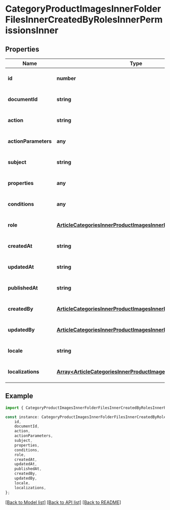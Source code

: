 # CategoryProductImagesInnerFolderFilesInnerCreatedByRolesInnerPermissionsInner


## Properties

Name | Type | Description | Notes
------------ | ------------- | ------------- | -------------
**id** | **number** |  | [optional] [default to undefined]
**documentId** | **string** |  | [optional] [default to undefined]
**action** | **string** |  | [optional] [default to undefined]
**actionParameters** | **any** |  | [optional] [default to undefined]
**subject** | **string** |  | [optional] [default to undefined]
**properties** | **any** |  | [optional] [default to undefined]
**conditions** | **any** |  | [optional] [default to undefined]
**role** | [**ArticleCategoriesInnerProductImagesInnerRelatedInner**](ArticleCategoriesInnerProductImagesInnerRelatedInner.md) |  | [optional] [default to undefined]
**createdAt** | **string** |  | [optional] [default to undefined]
**updatedAt** | **string** |  | [optional] [default to undefined]
**publishedAt** | **string** |  | [optional] [default to undefined]
**createdBy** | [**ArticleCategoriesInnerProductImagesInnerRelatedInner**](ArticleCategoriesInnerProductImagesInnerRelatedInner.md) |  | [optional] [default to undefined]
**updatedBy** | [**ArticleCategoriesInnerProductImagesInnerRelatedInner**](ArticleCategoriesInnerProductImagesInnerRelatedInner.md) |  | [optional] [default to undefined]
**locale** | **string** |  | [optional] [default to undefined]
**localizations** | [**Array&lt;ArticleCategoriesInnerProductImagesInnerRelatedInner&gt;**](ArticleCategoriesInnerProductImagesInnerRelatedInner.md) |  | [optional] [default to undefined]

## Example

```typescript
import { CategoryProductImagesInnerFolderFilesInnerCreatedByRolesInnerPermissionsInner } from './api';

const instance: CategoryProductImagesInnerFolderFilesInnerCreatedByRolesInnerPermissionsInner = {
    id,
    documentId,
    action,
    actionParameters,
    subject,
    properties,
    conditions,
    role,
    createdAt,
    updatedAt,
    publishedAt,
    createdBy,
    updatedBy,
    locale,
    localizations,
};
```

[[Back to Model list]](../README.md#documentation-for-models) [[Back to API list]](../README.md#documentation-for-api-endpoints) [[Back to README]](../README.md)
